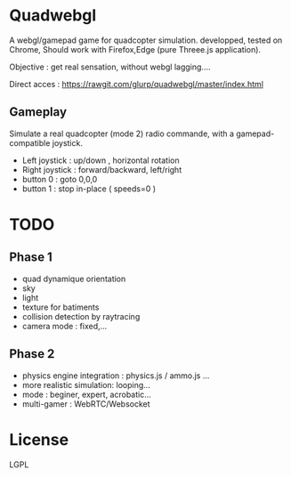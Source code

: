 Quadwebgl
=========

A webgl/gamepad game for quadcopter simulation.
developped, tested on Chrome,
Should work with Firefox,Edge (pure Threee.js application).

Objective : get real sensation, without webgl lagging....

Direct acces :
https://rawgit.com/glurp/quadwebgl/master/index.html

Gameplay
--------

Simulate a real quadcopter (mode 2) radio commande, with a gamepad-compatible
joystick.

* Left  joystick : up/down , horizontal rotation
* Right joystick : forward/backward, left/right
* button 0 : goto 0,0,0
* button 1 : stop in-place ( speeds=0 )

TODO
====

Phase 1
--------

* quad dynamique orientation
* sky
* light
* texture for batiments
* collision detection by raytracing
* camera mode : fixed,...

Phase 2
-------

* physics engine integration : physics.js / ammo.js ...
* more realistic simulation: looping... 
* mode : beginer, expert, acrobatic...
* multi-gamer : WebRTC/Websocket

License
=======

LGPL

